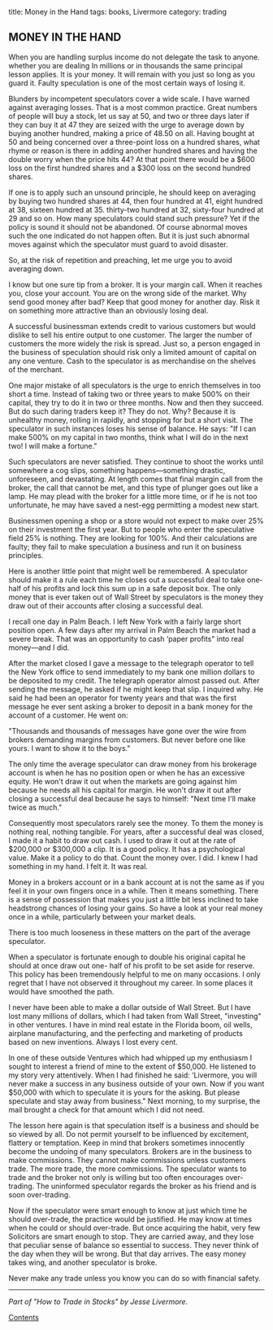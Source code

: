 title: Money in the Hand
tags: books, Livermore
category: trading

## MONEY IN THE HAND

When you are handling surplus income do not delegate the task to anyone. whether you are dealing In millions or in thousands the same principal lesson applies. It is your money. It will remain with you just so long as you guard it. Faulty speculation is one of the most certain ways of losing it.

Blunders by incompetent speculators cover a wide scale. I have warned against averaging losses. That is a most common practice. Great numbers of people will buy a stock, let us say at 50, and two or three days later if they can buy it at 47 they are seized with the urge to average down by buying another hundred, making a price of 48.50 on all. Having bought at 50 and being concerned over a three-point loss on a hundred shares, what rhyme or reason is there in adding another hundred shares and having the double worry when the price hits 44? At that point there would be a $600 loss on the first hundred shares and a $300 loss on the second hundred shares.

If one is to apply such an unsound principle, he should keep on averaging by buying two hundred shares at 44, then four hundred at 41, eight hundred at 38, sixteen hundred at 35. thirty-two hundred at 32, sixty-four hundred at 29 and so on. How many speculators could stand such pressure? Yet if the policy is sound it should not be abandoned. Of course abnormal moves such the one indicated do not happen often. But it is just such abnormal moves against which the speculator must guard to avoid disaster.

So, at the risk of repetition and preaching, let me urge you to avoid averaging down.

I know but one sure tip from a broker. It is your margin call. When it reaches you, close your account. You are on the wrong side of the market. Why send good money after bad? Keep that good money for another day. Risk it on something more attractive than an obviously losing deal.

A successful businessman extends credit to various customers but would dislike to sell his entire output to one customer. The larger the number of customers the more widely the risk is spread. Just so, a person engaged in the business of speculation should risk only a limited amount of capital on any one venture. Cash to the speculator is as merchandise on the shelves of the merchant.

One major mistake of all speculators is the urge to enrich themselves in too short a time. Instead of taking two or three years to make 500% on their capital, they try to do it in two or three months. Now and then they succeed. But do such daring traders keep it? They do not. Why? Because it is unhealthy money, rolling in rapidly, and stopping for but a short visit. The speculator in such instances loses his sense of balance. He says: "If I can make 500% on my capital in two months, think what I will do in the next two! I will make a fortune."

Such speculators are never satisfied. They continue to shoot the works until somewhere a cog slips, something happens—something drastic, unforeseen, and devastating. At length comes that final margin call from the broker, the call that cannot be met, and this type of plunger goes out like a lamp. He may plead with the broker for a little more time, or if he is not too unfortunate, he may have saved a nest-egg permitting a modest new start.

Businessmen opening a shop or a store would not expect to make over 25% on their investment the first year. But to people who enter the speculative field 25% is nothing. They are looking for 100%. And their calculations are faulty; they fail to make speculation a business and run it on business principles.

Here is another little point that might well be remembered. A speculator should make it a rule each time he closes out a successful deal to take one-half of his profits and lock this sum up in a safe deposit box. The only money that is ever taken out of Wall Street by speculators is the money they draw out of their accounts after closing a successful deal.

I recall one day in Palm Beach. I left New York with a fairly large short position open. A few days after my arrival in Palm Beach the market had a severe break. That was an opportunity to cash ‘paper profits" into real money—and I did.

After the market closed I gave a message to the telegraph operator to tell the New York office to send immediately to my bank one million dollars to be deposited to my credit. The telegraph operator almost passed out. After sending the message, he asked if he might keep that slip. I inquired why. He said he had been an operator for twenty years and that was the first message he ever sent asking a broker to deposit in a bank money for the account of a customer. He went on:

"Thousands and thousands of messages have gone over the wire from brokers demanding margins from customers. But never before one like yours. I want to show it to the boys."

The only time the average speculator can draw money from his brokerage account is when he has no position open or when he has an excessive equity. He won't draw it out when the markets are going against him because he needs all his capital for margin. He won't draw it out after closing a successful deal because he says to himself: "Next time I'll make twice as much."

Consequently most speculators rarely see the money. To them the money is nothing real, nothing tangible. For years, after a successful deal was closed, I made it a habit to draw out cash. I used to draw it out at the rate of $200,000 or $300,000 a clip. It is a good policy. It has a psychological value. Make it a policy to do that. Count the money over. I did. I knew I had something in my hand. I felt it. It was real.

Money in a brokers account or in a bank account at is not the same as if you feel it in your own fingers once in a while. Then it means something. There is a sense of possession that makes you just a little bit less inclined to take headstrong chances of losing your gains. So have a look at your real money once in a while, particularly between your market deals.

There is too much looseness in these matters on the part of the average speculator.

When a speculator is fortunate enough to double his original capital he should at once draw out one- half of his profit to be set aside for reserve. This policy has been tremendously helpful to me on many occasions. I only regret that I have not observed it throughout my career. In some places it would have smoothed the path.

I never have been able to make a dollar outside of Wall Street. But I have lost many millions of dollars, which I had taken from Wall Street, "investing" in other ventures. I have in mind real estate in the Florida boom, oil wells, airplane manufacturing, and the perfecting and marketing of products based on new inventions. Always I lost every cent.

In one of these outside Ventures which had whipped up my enthusiasm I sought to interest a friend of mine to the extent of $50,000. He listened to my story very attentively. When I had finished he said: ‘Livermore, you will never make a success in any business outside of your own. Now if you want $50,000 with which to speculate it is yours for the asking. But please speculate and stay away from business." Next morning, to my surprise, the mail brought a check for that amount which I did not need.

The lesson here again is that speculation itself is a business and should be so viewed by all. Do not permit yourself to be influenced by excitement, flattery or temptation. Keep in mind that brokers sometimes innocently become the undoing of many speculators. Brokers are in the business to make commissions. They cannot make commissions unless customers trade. The more trade, the more commissions. The speculator wants to trade and the broker not only is willing but too often encourages over-trading. The uninformed speculator regards the broker as his friend and is soon over-trading.

Now if the speculator were smart enough to know at just which time he should over-trade, the practice would be justified. He may know at times when he could or should over-trade. But once acquiring the habit, very few Solicitors are smart enough to stop. They are carried away, and they lose that peculiar sense of balance so essential to success. They never think of the day when they will be wrong. But that day arrives. The easy money takes wing, and another speculator is broke.

Never make any trade unless you know you can do so with financial safety.

--- 
*Part of "How to Trade in Stocks" by Jesse Livermore.* 

[Contents]({filename}How_to_trade_in_stocks.md) 

